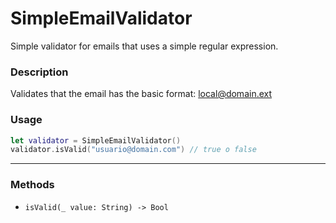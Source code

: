 # SimpleEmailValidator

Simple validator for emails that uses a simple regular expression.

### Description

Validates that the email has the basic format: local@domain.ext

### Usage

```swift
let validator = SimpleEmailValidator()
validator.isValid("usuario@domain.com") // true o false
```

---

### Methods

- `isValid(_ value: String) -> Bool`
